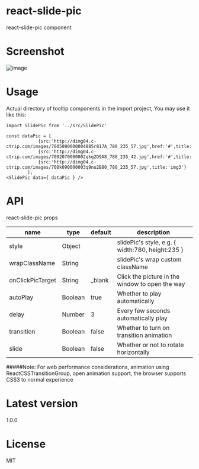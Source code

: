 # react-slide-pic
react-slide-pic component

# Screenshot
![image](https://github.com/yongbingz/react-slide-pic/blob/master/demo/screenshot/1.png)

# Usage
Actual directory of tooltip components in the import project, You may use it like this:

```
import SlidePic from '../src/SlidePic'

const dataPic = [
			{src:'http://dimg04.c-ctrip.com/images/7005090000004885r817A_780_235_57.jpg',href:'#',title:'img1'},
			{src:'http://dimg04.c-ctrip.com/images/7002070000002qkq2D9A8_780_235_42.jpg',href:'#',title:'img2'},
			{src:'http://dimg04.c-ctrip.com/images/700k090000003q9nu2B80_780_235_57.jpg',title:'img3'}
		];
<SlidePic data={ dataPic } />
```


# API
react-slide-pic props
<table>
    <thead>
    <tr>
        <th>name</th>
        <th>type</th>
        <th>default</th>
        <th>description</th>
    </tr>
    </thead>
    <tbody>
        <tr>
          <td>style</td>
          <td>Object</td>
          <td></td>
          <td>slidePic's style, e.g. { width:780, height:235 }</td>
        </tr>
        <tr>
          <td>wrapClassName</td>
          <td>String</td>
          <td></td>
          <td>slidePic's wrap custom className</td>
        </tr>
        <tr>
          <td>onClickPicTarget</td>
          <td>String</td>
          <td>_blank</td>
          <td>Click the picture in the window to open the way</td>
        </tr>
        <tr>
          <td>autoPlay</td>
          <td>Boolean</td>
          <td>true</td>
          <td>Whether to play automatically</td>
        </tr>
        <tr>
          <td>delay</td>
          <td>Number</td>
          <td>3</td>
          <td>Every few seconds automatically play</td>
        </tr>
        <tr>
          <td>transition</td>
          <td>Boolean</td>
          <td>false</td>
          <td>Whether to turn on transition animation</td>
        </tr>
        <tr>
          <td>slide</td>
          <td>Boolean</td>
          <td>false</td>
          <td>Whether or not to rotate horizontally</td>
        </tr>
    </tbody>
</table>
#####Note: For web performance considerations, animation using ReactCSSTransitionGroup, open animation support, the browser supports CSS3 to normal experience

# Latest version
1.0.0

# License
MIT
